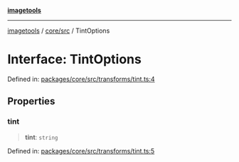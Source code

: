 [**imagetools**](../../../README.md)

***

[imagetools](../../../modules.md) / [core/src](../README.md) / TintOptions

# Interface: TintOptions

Defined in: [packages/core/src/transforms/tint.ts:4](https://github.com/JonasKruckenberg/imagetools/blob/87fff79acddac50a50f7aee7c6a68a0623fbc68f/packages/core/src/transforms/tint.ts#L4)

## Properties

### tint

> **tint**: `string`

Defined in: [packages/core/src/transforms/tint.ts:5](https://github.com/JonasKruckenberg/imagetools/blob/87fff79acddac50a50f7aee7c6a68a0623fbc68f/packages/core/src/transforms/tint.ts#L5)
